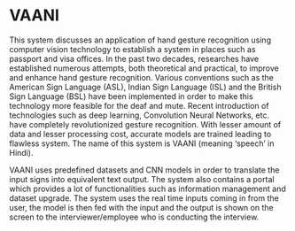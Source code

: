 # VAANI

This system discusses an application of hand gesture recognition using computer vision technology to establish a system in places 
such as passport and visa offices. 
In the past two decades, researches have established numerous attempts, both theoretical and practical, to improve 
and enhance hand gesture recognition. 
Various conventions such as the American Sign Language (ASL), Indian Sign Language (ISL) and the British Sign Language (BSL) have 
been implemented in order to make this technology more feasible for the deaf and mute. 
Recent introduction of technologies such as deep learning, Convolution Neural Networks, etc. have completely revolutionized gesture 
recognition. With lesser amount of data and lesser processing cost, accurate models are trained leading to flawless system. 
The name of this system is VAANI (meaning ‘speech’ in Hindi). 

VAANI uses predefined datasets and CNN models in order to translate the input signs into equivalent text output. 
The system also contains a portal which provides a lot of functionalities such as information management and dataset upgrade. 
The system uses the real time inputs coming in from the user, the model is then fed with the input and the output is shown on the screen 
to the interviewer/employee who is conducting the interview.

